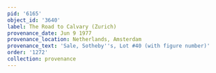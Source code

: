 ```yaml
---
pid: '6165'
object_id: '3640'
label: The Road to Calvary (Zurich)
provenance_date: Jun 9 1977
provenance_location: Netherlands, Amsterdam
provenance_text: 'Sale, Sotheby''s, Lot #40 (with figure number)'
order: '1272'
collection: provenance
---
```

